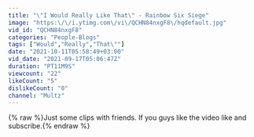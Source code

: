 ```yaml
---
title: "\"I Would Really Like That\" - Rainbow Six Siege"
image: "https:\/\/i.ytimg.com\/vi\/QCHN84nxgF8\/hqdefault.jpg"
vid_id: "QCHN84nxgF8"
categories: "People-Blogs"
tags: ["Would","Really","That\""]
date: "2021-10-11T05:58:49+03:00"
vid_date: "2021-09-17T05:06:47Z"
duration: "PT11M9S"
viewcount: "22"
likeCount: "5"
dislikeCount: "0"
channel: "Multz"
---
```

{% raw %}Just some clips with friends. If you guys like the video like and subscribe.{% endraw %}
